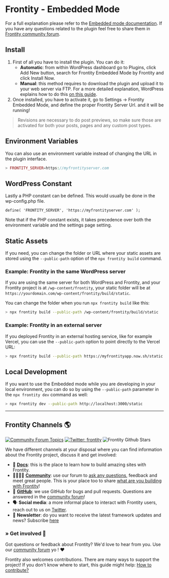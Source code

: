 # Frontity - Embedded Mode

For a full explanation please refer to the [Embedded mode documentation](https://api.frontity.org/frontity-plugins/embedded-mode). If you have any questions related to the plugin feel free to share them in [Frontity community forum](https://community.frontity.org/).

## Install

1. First of all you have to install the plugin. You can do it:
   - **Automatic**: from within WordPress dashboard go to Plugins, click Add New button, search for Frontity Embedded Mode by Frontity and click Install Now.
   - **Manual**: this method requires to download the plugin and upload it to your web server via FTP. For a more detailed explanation, WordPress explains how to do this [on this guide](https://wordpress.org/support/article/managing-plugins/#manual-plugin-installation).
2. Once installed, you have to activate it, go to Settings -> Frontity Embedded Mode, and define the proper Frontity Server Url. and it will be running!

> Revisions are necessary to do post previews, so make sure those are activated for both your posts, pages and any custom post types.

## Environment Variables

You can also use an environment variable instead of changing the URL in the plugin interface.

```php
> FRONTITY_SERVER=https://myfrontityserver.com
```

## WordPress Constant

Lastly a PHP constant can be defined. This would usually be done in the wp-config.php file.

```
define( 'FRONTITY_SERVER', 'https://myfrontityserver.com' );
```

Note that if the PHP constant exists, it takes precedence over both the environment variable and the settings page setting.

## Static Assets

If you need, you can change the folder or URL where your static assets are stored using the `--public-path` option of the `npx frontity build` command.

### Example: Frontity in the same WordPress server

If you are using the same server for both WordPress and Frontity, and your Frontity project is at `/wp-content/frontity`, your static folder will be at `https://yourdomain.com/wp-content/frontity/build/static`.

You can change the folder when you run `npx frontity build` like this:

```bash
> npx frontity build --public-path /wp-content/frontity/build/static
```

### Example: Frontity in an external server

If you deployed Frontity in an external hosting service, like for example Vercel, you can use the `--public-path` option to point directly to the Vercel URL:

```bash
> npx frontity build --public-path https://myfrontityapp.now.sh/static
```

## Local Development

If you want to use the Embedded mode while you are developing in your local environment, you can do so by using the `--public-path` parameter in the `npx frontity dev` command as well:

```bash
> npx frontity dev --public-path http://localhost:3000/static
```

---

## Frontity Channels 🌎

[![Community Forum Topics](https://img.shields.io/discourse/topics?color=blue&label=community%20forum&server=https%3A%2F%2Fcommunity.frontity.org%2F)](https://community.frontity.org/) [![Twitter: frontity](https://img.shields.io/twitter/follow/frontity.svg?style=social)](https://twitter.com/frontity) ![Frontity Github Stars](https://img.shields.io/github/stars/frontity/frontity?style=social)

We have different channels at your disposal where you can find information about the Frontity project, discuss it and get involved:

- 📖 **[Docs](https://docs.frontity.org)**: this is the place to learn how to build amazing sites with Frontity.
- 👨‍👩‍👧‍👦 **[Community](https://community.frontity.org/)**: use our forum to [ask any questions](https://community.frontity.org/c/dev-talk-questions), feedback and meet great people. This is your place too to share [what are you building with Frontity](https://community.frontity.org/c/community/showcases/19)!
- 🐞 **[GitHub](https://github.com/frontity)**: we use GitHub for bugs and pull requests. Questions are answered in the [community forum](https://community.frontity.org/)!
- 🗣 **Social media**: a more informal place to interact with Frontity users, reach out to us on [Twitter](https://twitter.com/frontity).
- 💌 **Newsletter**: do you want to receive the latest framework updates and news? Subscribe [here](https://frontity.org/)

### » Get involved 🤗

Got questions or feedback about Frontity? We'd love to hear from you. Use our [community forum](https://community.frontity.org) yo ! ❤️

Frontity also welcomes contributions. There are many ways to support the project! If you don't know where to start, this guide might help: [How to contribute?](https://docs.frontity.org/contributing/how-to-contribute)
